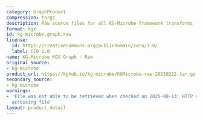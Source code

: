 ```yaml
---
category: GraphProduct
compression: targz
description: Raw source files for all KG-Microbe framework transforms (all 4 KGs)
format: kgx
id: kg-microbe.graph.raw
license:
  id: https://creativecommons.org/publicdomain/zero/1.0/
  label: CC0 1.0
name: KG-Microbe KGX Graph - Raw
original_source:
- kg-microbe
product_url: https://kghub.io/kg-microbe/KGMicrobe-raw-20250222.tar.gz
secondary_source:
- kg-microbe
warnings:
- 'File was not able to be retrieved when checked on 2025-08-13: HTTP 403 error when
  accessing file'
layout: product_detail
---
```

